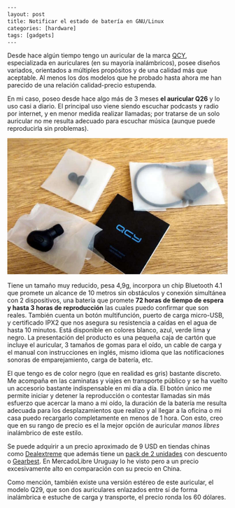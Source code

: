 ```
---
layout: post
title: Notificar el estado de batería en GNU/Linux
categories: [hardware]
tags: [gadgets]
---
```

Desde hace algún tiempo tengo un auricular de la marca [QCY](http://www.qcybluetooth.com/), especializada  en auriculares (en su mayoría inalámbricos), posee diseños variados,  orientados a múltiples propósitos y de una calidad más que aceptable. Al  menos los dos modelos que he probado hasta ahora me han parecido de una  relación calidad-precio estupenda.

En mi caso, poseo desde hace algo más de 3 meses **el auricular Q26**  y lo uso casi a diario. El principal uso viene siendo escuchar podcasts  y radio por internet, y en menor medida realizar llamadas; por tratarse  de un solo auricular no me resulta adecuado para escuchar música  (aunque puede reproducirla sin problemas).

![QCY Q26](assets/qcy_q26.jpg)

Tiene  un tamaño muy reducido, pesa 4,9g, incorpora un chip Bluetooth 4.1 que  promete un alcance de 10 metros sin obstáculos y conexión simultánea con  2 dispositivos, una batería que promete **72 horas de tiempo de espera y hasta 3 horas de reproducción**  las cuales puedo confirmar que son reales. También cuenta un botón  multifunción, puerto de carga micro-USB, y certificado IPX2 que nos  asegura su resistencia a caídas en el agua de hasta 10 minutos. Está  disponible en colores blanco, azul, verde lima y negro.
La  presentación del producto es una pequeña caja de cartón que incluye el  auricular, 3 tamaños de gomas para el oído, un cable de carga y el  manual con instrucciones en inglés, mismo idioma que las notificaciones  sonoras de emparejamiento, carga de batería, etc.

El que tengo es  de color negro (que en realidad es gris) bastante discreto. Me acompaña  en las caminatas y viajes en transporte público y se ha vuelto un  accesorio bastante indispensable en mi día a día. El botón único me  permite iniciar y detener la reproducción o contestar llamadas sin más  esfuerzo que acercar la mano a mi oído, la duración de la batería me  resulta adecuada para los desplazamientos que realizo y al llegar a la  oficina o mi casa puedo recargarlo completamente en menos de 1 hora.
Con esto, creo que en su rango de precio es el la mejor opción de auricular *manos libres* inalámbrico de este estilo.

Se puede adquirir a un precio aproximado de 9 USD en tiendas chinas como [Dealextreme](http://www.dx.com/s/qcy+q26) que además tiene un [pack de 2 unidades](http://www.dx.com/p/qcy-q26-mini-bluetooth-earphone-wireless-earbuds-w-mic-black-2pcs-462714) con descuento o [Gearbest](http://www.gearbest.com/qcy-q26-_gear/). En MercadoLibre Uruguay lo he visto pero a un precio excesivamente alto en comparación con su precio en China.

Como mención, también existe una versión estéreo de este auricular, el  modelo Q29, que son dos auriculares enlazados entre sí de forma  inalámbrica e estuche de carga y transporte, el precio ronda los 60  dólares.